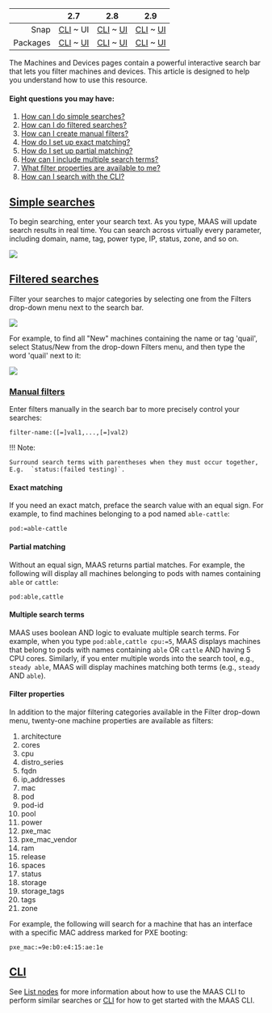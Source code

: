 <!-- deb-2-7-cli
||2.7|2.8|2.9|
|-----:|:-----:|:-----:|:-----:|
|Snap|[CLI](/t/interactive-search/2706) ~ [UI](/t/interactive-search/2707)|[CLI](/t/interactive-search/2708) ~ [UI](/t/interactive-search/2709)|[CLI](/t/interactive-search/2710) ~ [UI](/t/interactive-search/2711)|
|Packages|CLI ~ [UI](/t/interactive-search/2713)|[CLI](/t/interactive-search/2714) ~ [UI](/t/interactive-search/2715)|[CLI](/t/interactive-search/2716) ~ [UI](/t/interactive-search/2717)|
 deb-2-7-cli -->

<!-- deb-2-7-ui
||2.7|2.8|2.9|
|-----:|:-----:|:-----:|:-----:|
|Snap|[CLI](/t/interactive-search/2706) ~ [UI](/t/interactive-search/2707)|[CLI](/t/interactive-search/2708) ~ [UI](/t/interactive-search/2709)|[CLI](/t/interactive-search/2710) ~ [UI](/t/interactive-search/2711)|
|Packages|[CLI](/t/interactive-search/2712) ~ UI|[CLI](/t/interactive-search/2714) ~ [UI](/t/interactive-search/2715)|[CLI](/t/interactive-search/2716) ~ [UI](/t/interactive-search/2717)|
 deb-2-7-ui -->

<!-- deb-2-8-cli
||2.7|2.8|2.9|
|-----:|:-----:|:-----:|:-----:|
|Snap|[CLI](/t/interactive-search/2706) ~ [UI](/t/interactive-search/2707)|[CLI](/t/interactive-search/2708) ~ [UI](/t/interactive-search/2709)|[CLI](/t/interactive-search/2710) ~ [UI](/t/interactive-search/2711)|
|Packages|[CLI](/t/interactive-search/2712) ~ [UI](/t/interactive-search/2713)|CLI ~ [UI](/t/interactive-search/2715)|[CLI](/t/interactive-search/2716) ~ [UI](/t/interactive-search/2717)|
 deb-2-8-cli -->

<!-- deb-2-8-ui
||2.7|2.8|2.9|
|-----:|:-----:|:-----:|:-----:|
|Snap|[CLI](/t/interactive-search/2706) ~ [UI](/t/interactive-search/2707)|[CLI](/t/interactive-search/2708) ~ [UI](/t/interactive-search/2709)|[CLI](/t/interactive-search/2710) ~ [UI](/t/interactive-search/2711)|
|Packages|[CLI](/t/interactive-search/2712) ~ [UI](/t/interactive-search/2713)|[CLI](/t/interactive-search/2714) ~ UI|[CLI](/t/interactive-search/2716) ~ [UI](/t/interactive-search/2717)|
 deb-2-8-ui -->

<!-- deb-2-9-cli
||2.7|2.8|2.9|
|-----:|:-----:|:-----:|:-----:|
|Snap|[CLI](/t/interactive-search/2706) ~ [UI](/t/interactive-search/2707)|[CLI](/t/interactive-search/2708) ~ [UI](/t/interactive-search/2709)|[CLI](/t/interactive-search/2710) ~ [UI](/t/interactive-search/2711)|
|Packages|[CLI](/t/interactive-search/2712) ~ [UI](/t/interactive-search/2713)|[CLI](/t/interactive-search/2714) ~ [UI](/t/interactive-search/2715)|CLI ~ [UI](/t/interactive-search/2717)|
 deb-2-9-cli -->

<!-- deb-2-9-ui
||2.7|2.8|2.9|
|-----:|:-----:|:-----:|:-----:|
|Snap|[CLI](/t/interactive-search/2706) ~ [UI](/t/interactive-search/2707)|[CLI](/t/interactive-search/2708) ~ [UI](/t/interactive-search/2709)|[CLI](/t/interactive-search/2710) ~ [UI](/t/interactive-search/2711)|
|Packages|[CLI](/t/interactive-search/2712) ~ [UI](/t/interactive-search/2713)|[CLI](/t/interactive-search/2714) ~ [UI](/t/interactive-search/2715)|[CLI](/t/interactive-search/2716) ~ UI|
 deb-2-9-ui -->

<!-- snap-2-7-cli
||2.7|2.8|2.9|
|-----:|:-----:|:-----:|:-----:|
|Snap|CLI ~ [UI](/t/interactive-search/2707)|[CLI](/t/interactive-search/2708) ~ [UI](/t/interactive-search/2709)|[CLI](/t/interactive-search/2710) ~ [UI](/t/interactive-search/2711)|
|Packages|[CLI](/t/interactive-search/2712) ~ [UI](/t/interactive-search/2713)|[CLI](/t/interactive-search/2714) ~ [UI](/t/interactive-search/2715)|[CLI](/t/interactive-search/2716) ~ [UI](/t/interactive-search/2717)|
 snap-2-7-cli -->

||2.7|2.8|2.9|
|-----:|:-----:|:-----:|:-----:|
|Snap|[CLI](/t/interactive-search/2706) ~ UI|[CLI](/t/interactive-search/2708) ~ [UI](/t/interactive-search/2709)|[CLI](/t/interactive-search/2710) ~ [UI](/t/interactive-search/2711)|
|Packages|[CLI](/t/interactive-search/2712) ~ [UI](/t/interactive-search/2713)|[CLI](/t/interactive-search/2714) ~ [UI](/t/interactive-search/2715)|[CLI](/t/interactive-search/2716) ~ [UI](/t/interactive-search/2717)|

<!-- snap-2-8-cli
||2.7|2.8|2.9|
|-----:|:-----:|:-----:|:-----:|
|Snap|[CLI](/t/interactive-search/2706) ~ [UI](/t/interactive-search/2707)|CLI ~ [UI](/t/interactive-search/2709)|[CLI](/t/interactive-search/2710) ~ [UI](/t/interactive-search/2711)|
|Packages|[CLI](/t/interactive-search/2712) ~ [UI](/t/interactive-search/2713)|[CLI](/t/interactive-search/2714) ~ [UI](/t/interactive-search/2715)|[CLI](/t/interactive-search/2716) ~ [UI](/t/interactive-search/2717)|
 snap-2-8-cli -->

<!-- snap-2-8-ui
||2.7|2.8|2.9|
|-----:|:-----:|:-----:|:-----:|
|Snap|[CLI](/t/interactive-search/2706) ~ [UI](/t/interactive-search/2707)|[CLI](/t/interactive-search/2708) ~ UI|[CLI](/t/interactive-search/2710) ~ [UI](/t/interactive-search/2711)|
|Packages|[CLI](/t/interactive-search/2712) ~ [UI](/t/interactive-search/2713)|[CLI](/t/interactive-search/2714) ~ [UI](/t/interactive-search/2715)|[CLI](/t/interactive-search/2716) ~ [UI](/t/interactive-search/2717)|
 snap-2-8-ui -->

<!-- snap-2-9-cli
||2.7|2.8|2.9|
|-----:|:-----:|:-----:|:-----:|
|Snap|[CLI](/t/interactive-search/2706) ~ [UI](/t/interactive-search/2707)|[CLI](/t/interactive-search/2708) ~ [UI](/t/interactive-search/2709)|CLI ~ [UI](/t/interactive-search/2711)|
|Packages|[CLI](/t/interactive-search/2712) ~ [UI](/t/interactive-search/2713)|[CLI](/t/interactive-search/2714) ~ [UI](/t/interactive-search/2715)|[CLI](/t/interactive-search/2716) ~ [UI](/t/interactive-search/2717)|
 snap-2-9-cli -->

<!-- snap-2-9-ui
||2.7|2.8|2.9|
|-----:|:-----:|:-----:|:-----:|
|Snap|[CLI](/t/interactive-search/2706) ~ [UI](/t/interactive-search/2707)|[CLI](/t/interactive-search/2708) ~ [UI](/t/interactive-search/2709)|[CLI](/t/interactive-search/2710) ~ UI|
|Packages|[CLI](/t/interactive-search/2712) ~ [UI](/t/interactive-search/2713)|[CLI](/t/interactive-search/2714) ~ [UI](/t/interactive-search/2715)|[CLI](/t/interactive-search/2716) ~ [UI](/t/interactive-search/2717)|
 snap-2-9-ui -->

The Machines and Devices pages contain a powerful interactive search bar that lets you filter machines and devices.  This article is designed to help you understand how to use this resource.

#### Eight  questions you may have:

1. [How can I do simple searches?](#heading--simple-searches)
2. [How can I do filtered searches?](#heading--filtered-searches)
3. [How can I create manual filters?](#heading--manual-filters)
4. [How do I set up exact matching?](#heading--exact-matching)
5. [How do I set up partial matching?](#heading--partial-matching)
6. [How can I include multiple search terms?](#heading--multiple-search-terms)
7. [What filter properties are available to me?](#heading--filter-properties)
8. [How can I search with the CLI?](#heading--cli)

<a href="#heading--simple-searches"><h2 id="heading--simple-searches">Simple searches</h2></a>

To begin searching, enter your search text. As you type, MAAS will update search results in real time. You can search across virtually every parameter, including domain, name, tag, power type, IP, status, zone, and so on.

<a href="https://assets.ubuntu.com/v1/ccb90c91-manage-search__2.5_searchbar.png" target = "_blank"><img src="https://assets.ubuntu.com/v1/ccb90c91-manage-search__2.5_searchbar.png"></a>

<a href="#heading--filtered-searches"><h2 id="heading--filtered-searches">Filtered searches</h2></a>

Filter your searches to major categories by selecting one from the Filters drop-down menu next to the search bar.

<a href="https://assets.ubuntu.com/v1/6ac5b4ec-manage-search__2.5_filters.png" target = "_blank"><img src="https://assets.ubuntu.com/v1/6ac5b4ec-manage-search__2.5_filters.png"></a>

For example, to find all "New" machines containing the name or tag 'quail', select Status/New from the drop-down Filters menu, and then type the word 'quail' next to it:

<a href="https://assets.ubuntu.com/v1/7b5d8e86-manage-search__2.5_filtered-search.png" target = "_blank"><img src="https://assets.ubuntu.com/v1/7b5d8e86-manage-search__2.5_filtered-search.png"></a>

<a href="#heading--manual-filters"><h3 id="heading--manual-filters">Manual filters</h3></a>

Enter filters manually in the search bar to more precisely control your searches:

``` no-highlight
filter-name:([=]val1,...,[=]val2)
```

!!! Note:

    Surround search terms with parentheses when they must occur together,
    E.g.  `status:(failed testing)`.

<h4 id="heading--exact-matching">Exact matching</h4>

If you need an exact match, preface the search value with an equal sign. For example, to find machines belonging to a pod named `able-cattle`:

``` no-highlight
pod:=able-cattle
```

<h4 id="heading--partial-matching">Partial matching</h4>

Without an equal sign, MAAS returns partial matches. For example, the following will display all machines belonging to pods with names containing `able` or `cattle`:

``` no-highlight
pod:able,cattle
```

<h4 id="heading--multiple-search-terms">Multiple search terms</h4>

MAAS uses boolean AND logic to evaluate multiple search terms. For example, when you type `pod:able,cattle cpu:=5`, MAAS displays machines that belong to pods with names containing `able` OR `cattle` AND having 5 CPU cores. Similarly, if you enter multiple words into the search tool, e.g., `steady able`, MAAS will display machines matching both terms (e.g., `steady` AND `able`).

<h4 id="heading--filter-properties">Filter properties</h4>

In addition to the major filtering categories available in the Filter drop-down menu, twenty-one machine properties are available as filters:

1.   architecture
2.   cores
3.   cpu
4.   distro_series
5.   fqdn
6.   ip_addresses
7.   mac
8.   pod
9.   pod-id
10.   pool
11.   power
12.   pxe_mac
13.   pxe_mac_vendor
14.   ram
15.   release
16.   spaces
17.   status
18.   storage
19.   storage_tags
20.   tags
21.   zone

For example, the following will search for a machine that has an interface with a specific MAC address marked for PXE booting:

``` no-highlight
pxe_mac:=9e:b0:e4:15:ae:1e
```

<a href="#heading--cli"><h2 id="heading--cli">CLI</h2></a>

See [List nodes](/t/common-cli-tasks/794#heading--list-nodes) for more information about how to use the MAAS CLI to perform similar searches or [CLI](/t/maas-cli/802) for how to get started with the MAAS CLI.